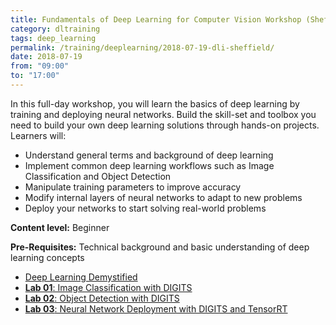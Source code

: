 ```yaml
---
title: Fundamentals of Deep Learning for Computer Vision Workshop (Sheffield)
category: dltraining
tags: deep_learning
permalink: /training/deeplearning/2018-07-19-dli-sheffield/
date: 2018-07-19
from: "09:00"
to: "17:00"
---
```



In this full-day workshop, you will learn the basics of deep learning by training and deploying neural networks. Build the skill-set and toolbox you need to build your own deep learning solutions through hands-on projects. Learners will:

* Understand general terms and background of deep learning
* Implement common deep learning workflows such as Image Classification and Object Detection
* Manipulate training parameters to improve accuracy
* Modify internal layers of neural networks to adapt to new problems
* Deploy your networks to start solving real-world problems

**Content level:** Beginner

**Pre-Requisites:** Technical background and basic understanding of deep learning concepts

* [Deep Learning Demystified](/assets/slides/2018-07-19-dl-cv/dl-demystified.pdf)
* [**Lab 01**: Image Classification with DIGITS](/assets/slides/2018-07-19-dl-cv/image-classification.pdf)
* [**Lab 02**: Object Detection with DIGITS](/assets/slides/2018-07-19-dl-cv/object-detection.pdf)
* [**Lab 03**: Neural Network Deployment with DIGITS and TensorRT](/assets/slides/2018-07-19-dl-cv/deployment.pdf)
